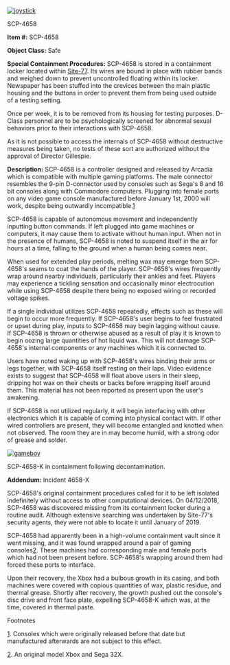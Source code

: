 [![joystick](http://scp-wiki.wdfiles.com/local--resized-images/scp-4658/joystick/medium.jpg)](http://scp-wiki.wdfiles.com/local--files/scp-4658/joystick)

SCP-4658

**Item #:** SCP-4658

**Object Class:** Safe

**Special Containment Procedures:** SCP-4658 is stored in a containment locker located within [Site-77](/secure-facility-dossier-site-77). Its wires are bound in place with rubber bands and weighed down to prevent uncontrolled floating within its locker. Newspaper has been stuffed into the crevices between the main plastic housing and the buttons in order to prevent them from being used outside of a testing setting.

Once per week, it is to be removed from its housing for testing purposes. D-Class personnel are to be psychologically screened for abnormal sexual behaviors prior to their interactions with SCP-4658.

As it is not possible to access the internals of SCP-4658 without destructive measures being taken, no tests of these sort are authorized without the approval of Director Gillespie.

**Description:** SCP-4658 is a controller designed and released by Arcadia which is compatible with multiple gaming platforms. The male connector resembles the 9-pin D-connector used by consoles such as Sega's 8 and 16 bit consoles along with Commodore computers. Plugging into female ports on any video game console manufactured before January 1st, 2000 will work, despite being outwardly incompatible.[1](javascript:;)

SCP-4658 is capable of autonomous movement and independently inputting button commands. If left plugged into game machines or computers, it may cause them to activate without human input. When not in the presence of humans, SCP-4658 is noted to suspend itself in the air for hours at a time, falling to the ground when a human being comes near.

When used for extended play periods, melting wax may emerge from SCP-4658's seams to coat the hands of the player. SCP-4658's wires frequently wrap around nearby individuals, particularly their ankles and feet. Players may experience a tickling sensation and occasionally minor electrocution while using SCP-4658 despite there being no exposed wiring or recorded voltage spikes.

If a single individual utilizes SCP-4658 repeatedly, effects such as these will begin to occur more frequently. If SCP-4658's user begins to feel frustrated or upset during play, inputs to SCP-4658 may begin lagging without cause. If SCP-4658 is thrown or otherwise abused as a result of play it is known to begin oozing large quantities of hot liquid wax. This will not damage SCP-4658's internal components or any machines which it is connected to.

Users have noted waking up with SCP-4658's wires binding their arms or legs together, with SCP-4658 itself resting on their laps. Video evidence exists to suggest that SCP-4658 will float above users in their sleep, dripping hot wax on their chests or backs before wrapping itself around them. This material has not been reported as present upon the user's awakening.

If SCP-4658 is not utilized regularly, it will begin interfacing with other electronics which it is capable of coming into physical contact with. If other wired controllers are present, they will become entangled and knotted when not observed. The room they are in may become humid, with a strong odor of grease and solder.

[![gameboy](http://scp-wiki.wdfiles.com/local--resized-images/scp-4658/gameboy/medium.jpg)](http://scp-wiki.wdfiles.com/local--files/scp-4658/gameboy)

SCP-4658-K in containment following decontamination.

**Addendum:** Incident 4658-X

SCP-4658's original containment procedures called for it to be left isolated indefinitely without access to other computational devices. On 04/12/2018, SCP-4658 was discovered missing from its containment locker during a routine audit. Although extensive searching was undertaken by Site-77's security agents, they were not able to locate it until January of 2019.

SCP-4658 had apparently been in a high-volume containment vault since it went missing, and it was found wrapped around a pair of gaming consoles[2](javascript:;). These machines had corresponding male and female ports which had not been present before. SCP-4658's wrapping around them had forced these ports to interface.

Upon their recovery, the Xbox had a bulbous growth in its casing, and both machines were covered with copious quantities of wax, plastic residue, and thermal grease. Shortly after recovery, the growth pushed out the console's disc drive and front face plate, expelling SCP-4658-K which was, at the time, covered in thermal paste.

Footnotes

[1](javascript:;). Consoles which were originally released before that date but manufactured afterwards are not subject to this effect.

[2](javascript:;). An original model Xbox and Sega 32X.